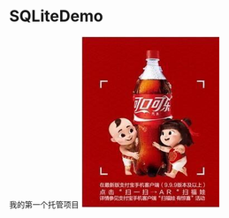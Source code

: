 # SQLiteDemo
 我的第一个托管项目
 ![image](https://github.com/xmydeveloper/SQLiteDemo/blob/master/first.jpg)
